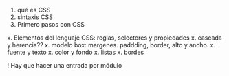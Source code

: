1. qué es CSS
2. sintaxis CSS
3. Primero pasos con CSS

x. Elementos del lenguaje CSS: reglas, selectores y propiedades
x. cascada y herencia??
x. modelo box: margenes. paddding, border, alto y ancho.
x. fuente y texto
x. color y fondo
x. listas
x. bordes


! Hay que hacer una entrada por módulo